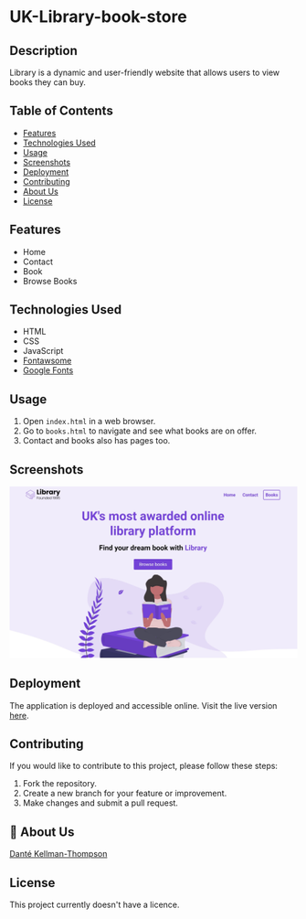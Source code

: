 # UK-Library-book-store

## Description

Library is a dynamic and user-friendly website that allows users to view books they can buy.

## Table of Contents

- [Features](#features)
- [Technologies Used](#technology)
- [Usage](#usage)
- [Screenshots](#screenshots)
- [Deployment](#deployment)
- [Contributing](#contributing)
- [About Us](#aboutme)
- [License](#license)

## Features

- Home
- Contact
- Book
- Browse Books

## Technologies Used

- HTML
- CSS
- JavaScript
- [Fontawsome](https://fontawesome.com/)
- [Google Fonts](https://fonts.google.com/)

## Usage

1. Open `index.html` in a web browser.
2. Go to `books.html` to navigate and see what books are on offer.
3. Contact and books also has pages too.

## Screenshots

![The UK library Bookstore website.](/assets/uk-bookstore-image.jpg)

## Deployment

The application is deployed and accessible online. Visit the live version [here](https://dkt15.github.io/UK-Library-book-store/).

## Contributing

If you would like to contribute to this project, please follow these steps:

1. Fork the repository.
2. Create a new branch for your feature or improvement.
3. Make changes and submit a pull request.

## 🚀 About Us

[Danté Kellman-Thompson](https://github.com/DKT15)

## License

This project currently doesn't have a licence.
